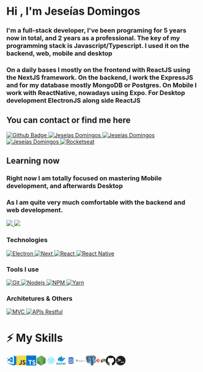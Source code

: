 #  Hi , I'm **Jeseías Domingos** 

### I'm a **full-stack developer**, I've been programing for 5 years now in total, and 2 years as a professional. The **key** of my programming stack is **Javascript/Typescript**. I used it on the **backend**, **web**, **mobile** and **desktop**

###  On a daily bases I mostly on the frontend with **ReactJS** using the **NextJS** framework. On the **backend**, I work the **ExpressJS** and for my database mostly **MongoDB** or **Postgres**. On **Mobile** I work with **ReactNative**, nowadays using **Expo**. For **Desktop** development **ElectronJS** along side **ReactJS**

## You can **contact** or **find** me here


<a href="https://github.com/jeseias">
  <img alt="Github Badge" src="https://img.shields.io/badge/-Github-333?style=for-the-badge&logo=Github&logoColor=white&link=https://github.com/jeseias" />
</a>
<a href="https://www.linkedin.com/in/jese%C3%ADas-domingos-b7919219b/">
    <img alt="Jeseías Domingos" src="https://img.shields.io/badge/-Jeseías%20Domingos-2867b2?style=for-the-badge&logo=Linkedin&logoColor=white" />
</a>
<a href="mailto:dominogsjeseias@gmail.com">
      <img alt="Jeseías Domingos" src="https://img.shields.io/badge/-Gmail-f2a60c?style=for-the-badge&logo=Gmail&logoColor=white&link=mailto:domingosjeseias@gmail.com" />
<a href="https://www.instagram.com/jeseiasconstantino/">
      <img alt="Jeseías Domingos" src="https://img.shields.io/badge/-Instagram-fd1d1d?style=for-the-badge&logo=Instagram&logoColor=white&link=mailto:carlos.miguel.oliveira.17@gmail.com" />
</a>
<a href="https://app.rocketseat.com.br/me/jeseias-domingos-1571607639">
      <img alt="Rocketseat" src="https://img.shields.io/badge/Rocketseat-5659EB?style=for-the-badge&logo=data:image/png;base64,iVBORw0KGgoAAAANSUhEUgAAABAAAAAQCAMAAAAoLQ9TAAAALVBMVEVHcExxWsF0XMJzXMJxWcFsUsD///9jRrzY0u6Xh9Gsn9n39fyMecy0qd2bjNJWBT0WAAAABHRSTlMA2Do606wF2QAAAGlJREFUGJVdj1cWwCAIBLEsRU3uf9xobDH8+GZwUYi8i6ucJwrxKE+7D0G9Q4vlYqtmCSjndr4CgCgzlyFgfKfKCVO0LrPKjmiqMxGXkJwNnXskqWG+1oSM+BSwD8f29YLNjvx/OQrn+g99oQSoNmt3PgAAAABJRU5ErkJggg==" />
</a>   

## Learning now

### Right now I am totally focused on mastering **Mobile** development, and afterwards **Desktop**
### As I am quite very much comfortable with the **backend** and **web** development.

 </p>
 
  <div>
  <a href="https://github.com/jeseias">
  <img height="180em" src="https://github-readme-stats.vercel.app/api?username=jeseias&show_icons=true&theme=dracula&include_all_commits=true&count_private=true"/>
  <img height="180em" src="https://github-readme-stats.vercel.app/api/top-langs/?username=jeseias&layout=compact&langs_count=16&theme=dracula"/>
  </a>
</div>
 

###  **Technologies**

<a href="#">
      <img alt="Electron" src="https://img.shields.io/badge/electron-4078C3.svg?style=for-the-badge&logo=electron&logoColor=white" />
</a> 
<a href="#">
      <img alt="Next" src="https://img.shields.io/badge/next-333.svg?style=for-the-badge&logo=next.js&logoColor=white" />
</a>
<a href="#">
      <img alt="React" src="https://img.shields.io/badge/react-36B2C8.svg?style=for-the-badge&logo=react&logoColor=white" />
</a>
<a href="#">
      <img alt="React Native" src="https://img.shields.io/badge/react Native-00D2F8.svg?style=for-the-badge&logo=react&logoColor=white" />
</a>
 

### **Tools I use**

<a href="#">
      <img alt="Git" src="https://img.shields.io/badge/Git-F05032.svg?style=for-the-badge&logo=git&logoColor=white" />
</a> 
<a href="#">
      <img alt="Nodejs" src="https://img.shields.io/badge/node-339933.svg?style=for-the-badge&logo=node.js&logoColor=white" />
</a>
<a href="#">
      <img alt="NPM" src="https://img.shields.io/badge/NPM-CB3837.svg?style=for-the-badge&logo=npm&logoColor=white" />
</a>
<a href="#">
      <img alt="Yarn" src="https://img.shields.io/badge/Yarn-2C8EBB.svg?style=for-the-badge&logo=yarn&logoColor=white" />
</a>


### **Architetures & Others**

<p align="left"> 
<a href="#">
      <img alt="MVC" src="https://img.shields.io/badge/MVC-gray.svg?style=for-the-badge" />
</a> 
<a href="#">
      <img alt="APIs Restful" src="https://img.shields.io/badge/APIs%20Restful-gray.svg?style=for-the-badge" />
</a>
</p>

# ⚡ My Skills <br>

<p>
 <img align="left" alt="Visual Studio Code" width="26px" src="https://raw.githubusercontent.com/github/explore/80688e429a7d4ef2fca1e82350fe8e3517d3494d/topics/visual-studio-code/visual-studio-code.png" />
<img align="left" alt="JavaScript" width="26px" src="https://raw.githubusercontent.com/github/explore/80688e429a7d4ef2fca1e82350fe8e3517d3494d/topics/javascript/javascript.png" />
<img align="left" alt="typescript" width="26px" src="https://raw.githubusercontent.com/github/explore/80688e429a7d4ef2fca1e82350fe8e3517d3494d/topics/typescript/typescript.png" />
<img align="left" alt="Node.js" width="26px" src="https://raw.githubusercontent.com/github/explore/80688e429a7d4ef2fca1e82350fe8e3517d3494d/topics/nodejs/nodejs.png" />
<img align="left" alt="React" width="26px" src="https://raw.githubusercontent.com/github/explore/80688e429a7d4ef2fca1e82350fe8e3517d3494d/topics/react/react.png" />
<img align="left" alt="docker" width="26px" src="https://raw.githubusercontent.com/github/explore/80688e429a7d4ef2fca1e82350fe8e3517d3494d/topics/docker/docker.png" />
<img align="left" alt="SQL" width="26px" src="https://raw.githubusercontent.com/github/explore/80688e429a7d4ef2fca1e82350fe8e3517d3494d/topics/sql/sql.png" />
<img align="left" alt="MongoDB" width="26px" src="https://raw.githubusercontent.com/github/explore/80688e429a7d4ef2fca1e82350fe8e3517d3494d/topics/mongodb/mongodb.png" />
<img align="left" alt="postgresql" width="26px" src="https://raw.githubusercontent.com/github/explore/80688e429a7d4ef2fca1e82350fe8e3517d3494d/topics/postgresql/postgresql.png" />
<img align="left" alt="Git" width="26px" src="https://raw.githubusercontent.com/github/explore/80688e429a7d4ef2fca1e82350fe8e3517d3494d/topics/git/git.png" />
<img align="left" alt="GitHub" width="26px" src="https://raw.githubusercontent.com/github/explore/78df643247d429f6cc873026c0622819ad797942/topics/github/github.png" />
<img align="left" alt="Terminal" width="26px" src="https://raw.githubusercontent.com/github/explore/80688e429a7d4ef2fca1e82350fe8e3517d3494d/topics/terminal/terminal.png" /> </br>
</p>

</br> 
</br>
<p> 
</p>
<div>
</div>